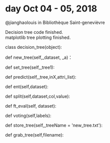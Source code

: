 # day Oct 04 - 05, 2018
@jianghaolouis in Bibliothèque Saint-genevièvre

Decision tree code finished.  
matplotlib tree plotting finished.

class decision_tree(object):

  def new_tree(self,_dataset, _a)：
  
  def set_tree(self,_tree1):
  
  def predict(self,_tree,inX,attri_list):
  
  def ent(self,dataset):
  
  def split(self,dataset,col,value):
  
  def ft_eval(self, dataset):
  
  def voting(self,labels):
  
  def store_tree(self,_treeName = 'new_tree.txt'):
  
  def grab_tree(self,filename):
